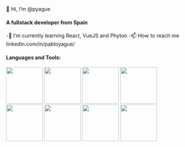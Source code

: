 👋 Hi, I’m @pyague

<h4>A fullstack developer from Spain</h4>


-🌱 I’m currently learning React, VueJS and Phyton
-📫 How to reach me linkedin.com/in/pabloyague/


<h4>Languages and Tools:</h4>
<div class="flex-container">
<img src="https://miro.medium.com/max/384/1*To2H39eauxaeYxYMtV1afQ.png" width="100px" height="100px"/>
<img src="https://okhosting.com/resources/uploads/2019/01/tendencias-javascript-2019.png" width="100px" height="100px"/>
<img src="https://rolandocaldas.com/wp-content/uploads/2013/05/css3.png" width="100px" height="100px"/>
<img src="https://upload.wikimedia.org/wikipedia/commons/thumb/6/61/HTML5_logo_and_wordmark.svg/1200px-HTML5_logo_and_wordmark.svg.png" width="100px" height="100px"/>
<img src="https://getbootstrap.com/docs/5.0/assets/brand/bootstrap-social-logo.png" width="100px" height="100px"/>
<img src="https://www.opus-software.com.br/wp-content/uploads/2018/09/nodejs.jpg" width="100px" height="100px"/>
<img src="https://expressjs.com/images/express-facebook-share.png" width="100px" height="100px"/>
<img src="https://i0.wp.com/blog.psantos.dev/wp-content/uploads/2016/03/mongodb.png" width="100px" height="100px"/>
</div>


